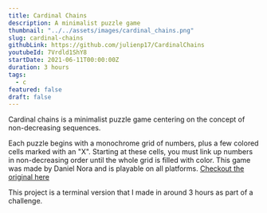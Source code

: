 ```yaml
---
title: Cardinal Chains
description: A minimalist puzzle game
thumbnail: "../../assets/images/cardinal_chains.png"
slug: cardinal-chains
githubLink: https://github.com/julienp17/CardinalChains
youtubeId: 7Vrdld1ShY8
startDate: 2021-06-11T00:00:00Z
duration: 3 hours
tags:
  - c
featured: false
draft: false
---
```


Cardinal chains is a minimalist puzzle game centering on the concept of non-decreasing sequences.

Each puzzle begins with a monochrome grid of numbers, plus a few colored cells marked with an "X".
Starting at these cells, you must link up numbers in non-decreasing order until the whole grid is filled with color.
This game was made by Daniel Nora and is playable on all platforms.
[Checkout the original here](https://danijmn.itch.io/cardinalchain)

This project is a terminal version that I made in around 3 hours as part of a challenge.
